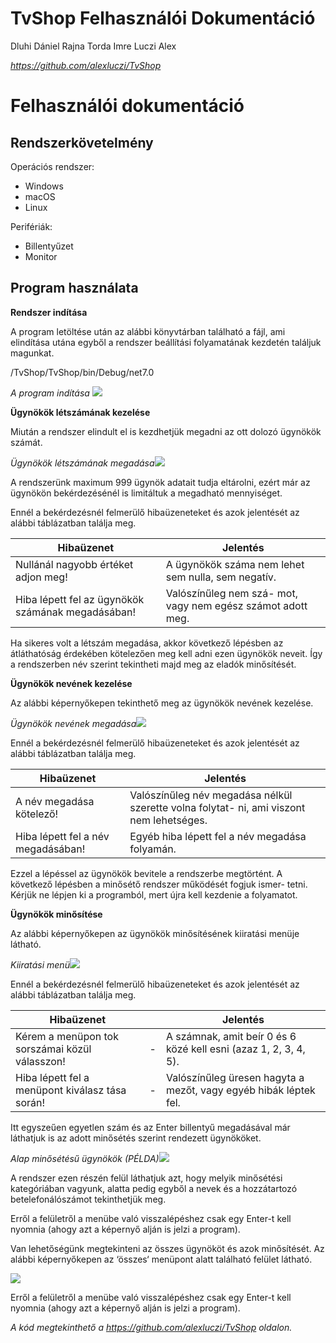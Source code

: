 <h1>TvShop Felhasználói Dokumentáció</h1>

Dluhi Dániel     Rajna Torda Imre Luczi Alex

*https://github.com/alexluczi/TvShop*

<h1>Felhasználói dokumentáció</h1>

<h2>Rendszerkövetelmény</h2>

Operációs rendszer:

- Windows
- macOS
- Linux

Perifériák:

- Billentyűzet
- Monitor

<h2>Program használata</h2>

**Rendszer indítása**

A program letöltése után az alábbi könyvtárban található a fájl, ami elindítása utána egyből a rendszer beállítási folyamatának kezdetén találjuk magunkat. 

/TvShop/TvShop/bin/Debug/net7.0

*A program indítása ![](Aspose.Words.0095dc24-6592-4159-9410-2e36272c0c5f.001.png)*

**Ügynökök létszámának kezelése**

Miután a rendszer elindult el is kezdhetjük megadni az ott dolozó ügynökök számát.

*Ügynökök létszámának megadása![](Aspose.Words.0095dc24-6592-4159-9410-2e36272c0c5f.002.png)*

A rendszerünk maximum 999 ügynök adatait tudja eltárolni, ezért már az ügynökön bekérdezésénél is limitáltuk a megadható mennyiséget.

Ennél a bekérdezésnél felmerülő hibaüzeneteket és azok jelentését az alábbi táblázatban találja meg.



|**Hibaüzenet**|**Jelentés**|
| - | - |
|Nullánál nagyobb értéket adjon meg!|A ügynökök száma nem lehet sem nulla, sem negatív.|
|Hiba lépett fel az ügynökök számának megadásában!|Valószínűleg nem szá- mot, vagy nem egész számot adott meg.|

Ha sikeres volt a létszám megadása, akkor következő lépésben az átláthatóság érdekében kötelezően meg kell adni ezen ügynökök neveit. Így a rendszerben név szerint tekintheti majd meg az eladók  minősítését.

**Ügynökök nevének kezelése**

Az alábbi képernyőkepen tekinthető meg az ügynökök nevének kezelése.

*Ügynökök nevének megadása![](Aspose.Words.0095dc24-6592-4159-9410-2e36272c0c5f.003.png)*

Ennél a bekérdezésnél felmerülő hibaüzeneteket és azok jelentését az alábbi táblázatban találja meg.



|**Hibaüzenet**|**Jelentés**|
| - | - |
|A név megadása kötelező!|Valószínűleg név megadása nélkül szerette volna folytat- ni, ami viszont nem lehetséges.|
|Hiba lépett fel a név megadásában!|Egyéb hiba lépett fel a név megadása folyamán.|

Ezzel a lépéssel az ügynökök bevitele a rendszerbe megtörtént. A következő lépésben a minősétő rendszer működését fogjuk ismer- tetni. Kérjük ne lépjen ki a programból, mert újra kell kezdenie a folyamatot.

**Ügynökök minősítése**

Az alábbi képernyőkepen az ügynökök minősítésének kiiratási menüje látható.

*Kiiratási menü![](Aspose.Words.0095dc24-6592-4159-9410-2e36272c0c5f.004.png)*

Ennél a bekérdezésnél felmerülő hibaüzeneteket és azok jelentését az alábbi táblázatban találja meg.



|**Hibaüzenet**||**Jelentés**|
| - | :- | - |
|Kérem a menüpon tok sorszámai közül válasszon!|-|A számnak, amit beír 0 és 6 közé kell esni (azaz 1, 2, 3, 4, 5).|
|Hiba lépett fel a menüpont kiválasz tása során!|-|Valószínűleg üresen hagyta a mezőt, vagy egyéb hibák léptek fel.|

Itt egyszeűen egyetlen szám és az Enter billentyű megadásával már láthatjuk is az adott minősétés szerint rendezett ügynököket.

*Alap minősétésű ügynökök (PÉLDA)![](Aspose.Words.0095dc24-6592-4159-9410-2e36272c0c5f.005.png)*

A rendszer ezen részén felül láthatjuk azt, hogy melyik minősétési kategóriában vagyunk, alatta pedig egyből a nevek és a hozzátartozó betelefonálószámot tekinthetjük meg.

Erről a felületről a menübe való visszalépéshez csak egy Enter-t kell nyomnia (ahogy azt a képernyő alján is jelzi a program).

Van lehetőségünk megtekinteni az összes ügynököt és azok minősítését. Az alábbi képernyőkepen az ‘összes‘ menüpont alatt található felület látható.

![](Aspose.Words.0095dc24-6592-4159-9410-2e36272c0c5f.006.png)

Erről a felületről a menübe való visszalépéshez csak egy Enter-t kell nyomnia (ahogy azt a képernyő alján is jelzi a program).

*A kód megtekinthető a https://github.com/alexluczi/TvShop oldalon.*
